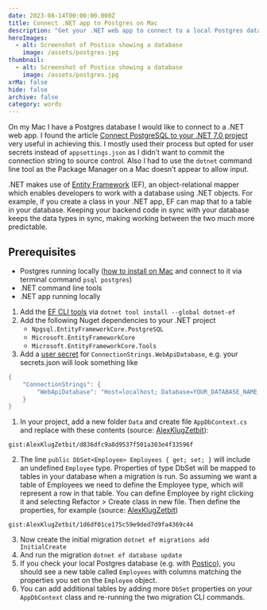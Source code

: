 ```yaml
---
date: 2023-08-14T00:00:00.000Z
title: Connect .NET app to Postgres on Mac
description: "Get your .NET web app to connect to a local Postgres database running on a Mac"
heroImages:
  - alt: Screenshot of Postico showing a database
    image: /assets/postgres.jpg
thumbnail:
  - alt: Screenshot of Postico showing a database
    image: /assets/postgres.jpg
xrMa: false
hide: false
archive: false
category: words
---
```


On my Mac I have a Postgres database I would like to connect to a .NET web app. I found the article [Connect PostgreSQL to your .NET 7.0 project](https://zetbit.tech/categories/asp-dot-net-core/42/setup-a-postgresql-connection-with-entity-framework-in-dot-net-7) very useful in achieving this. I mostly used their process but opted for user secrets instead of `appsettings.json` as I didn’t want to commit the connection string to source control. Also I had to use the `dotnet` command line tool as the Package Manager on a Mac doesn’t appear to allow input.

.NET makes use of [Entity Framework](https://learn.microsoft.com/en-us/ef/) (EF), an object-relational mapper which enables developers to work with a database using .NET objects. For example, if you create a class in your .NET app, EF can map that to a table in your database. Keeping your backend code in sync with your database keeps the data types in sync, making working between the two much more predictable.

## Prerequisites

- Postgres running locally ([how to install on Mac](https://wiki.postgresql.org/wiki/Homebrew) and connect to it via terminal command `psql postgres`)
- .NET command line tools
- .NET app running locally

1. Add the [EF CLI tools](https://learn.microsoft.com/en-us/ef/core/cli/dotnet) via `dotnet tool install --global dotnet-ef`
2. Add the following Nuget dependencies to your .NET project
   - `Npgsql.EntityFrameworkCore.PostgreSQL`
   - `Microsoft.EntityFrameworkCore`
   - `Microsoft.EntityFrameworkCore.Tools`
3. Add a [user secret](https://learn.microsoft.com/en-us/aspnet/core/security/app-secrets?view=aspnetcore-7.0&tabs=linux) for `ConnectionStrings.WebApiDatabase`, e.g. your secrets.json will look something like

```csharp
{
    "ConnectionStrings": {
        "WebApiDatabase": "Host=localhost; Database=YOUR_DATABASE_NAME; Username=YOUR_USERNAME; Password=YOUR_PASSWORD"
    }
}
```

1. In your project, add a new folder `Data` and create file `AppDbContext.cs` and replace with these contents (source: [AlexKlugZetbit](https://github.com/AlexKlugZetbit)):

`gist:AlexKlugZetbit/d836dfc9a8d9537f501a303e4f33596f`

2. The line `public DbSet<Employee> Employees { get; set; }` will include an undefined `Employee` type. Properties of type DbSet will be mapped to tables in your database when a migration is run. So assuming we want a table of Employees we need to define the Employee type, which will represent a row in that table. You can define Employee by right clicking it and selecting Refactor > Create class in new file. Then define the properties, for example (source: [AlexKlugZetbit](https://github.com/AlexKlugZetbit))

`gist:AlexKlugZetbit/1d6df01ce175c59e9ded7d9fa4369c44`

3. Now create the initial migration `dotnet ef migrations add InitialCreate`
4. And run the migration `dotnet ef database update`
5. If you check your local Postgres database (e.g. with [Postico](https://eggerapps.at/postico2/)), you should see a new table called `Employees` with columns matching the properties you set on the `Employee` object.
6. You can add additional tables by adding more `DbSet` properties on your `AppDbContext` class and re-running the two migration CLI commands.

